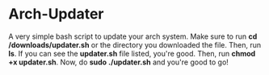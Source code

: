 # Arch-Updater
A very simple bash script to update your arch system.
Make sure to run **cd /downloads/updater.sh** or the directory you downloaded the file. Then, run **ls**. If you can see the **updater.sh** file listed, you're good. Then, run **chmod +x updater.sh**. Now, do **sudo ./updater.sh** and you're good to go!
